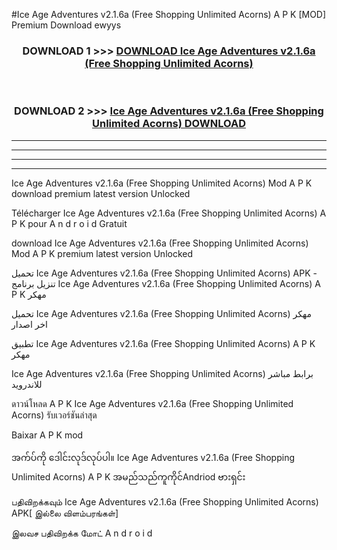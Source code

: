 #Ice Age Adventures v2.1.6a  (Free Shopping Unlimited Acorns) A P K [MOD] Premium Download ewyys



<div align="center">

<h3>DOWNLOAD 1 >>> <a href="https://teeasianyam.web.app?sq=Ice Age Adventures v2.1.6a  (Free Shopping Unlimited Acorns)">DOWNLOAD Ice Age Adventures v2.1.6a  (Free Shopping Unlimited Acorns) </a></h3><br>

<h3>DOWNLOAD 2 >>> <a href="https://teeasianyam.web.app?sq=Ice Age Adventures v2.1.6a  (Free Shopping Unlimited Acorns) ">Ice Age Adventures v2.1.6a  (Free Shopping Unlimited Acorns)  DOWNLOAD </a></h3>

</div>


----------------------------------------------------------

----------------------------------------------------------

----------------------------------------------------------

----------------------------------------------------------


Ice Age Adventures v2.1.6a  (Free Shopping Unlimited Acorns)  Mod A P K download premium latest version Unlocked

Télécharger Ice Age Adventures v2.1.6a  (Free Shopping Unlimited Acorns)  A P K pour A n d r o i d Gratuit

download Ice Age Adventures v2.1.6a  (Free Shopping Unlimited Acorns)  Mod A P K premium latest version Unlocked

تحميل Ice Age Adventures v2.1.6a  (Free Shopping Unlimited Acorns)  APK - تنزيل برنامج Ice Age Adventures v2.1.6a  (Free Shopping Unlimited Acorns)  A P K مهكر

تحميل Ice Age Adventures v2.1.6a  (Free Shopping Unlimited Acorns)  مهكر اخر اصدار

تطبيق Ice Age Adventures v2.1.6a  (Free Shopping Unlimited Acorns)  A P K مهكر

Ice Age Adventures v2.1.6a  (Free Shopping Unlimited Acorns)  برابط مباشر للاندرويد

ดาวน์โหลด A P K Ice Age Adventures v2.1.6a  (Free Shopping Unlimited Acorns)  รับเวอร์ชันล่าสุด

Baixar A P K mod

အက်ပ်ကို ဒေါင်းလုဒ်လုပ်ပါ။ Ice Age Adventures v2.1.6a  (Free Shopping Unlimited Acorns)  A P K အမည်သည်ကူကိုင်Andriod ဗားရှင်း

பதிவிறக்கவும் Ice Age Adventures v2.1.6a  (Free Shopping Unlimited Acorns)  APK[ இல்லை விளம்பரங்கள்] 
 
இலவச பதிவிறக்க மோட் A n d r o i d



